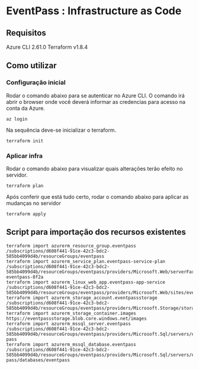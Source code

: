 # EventPass : Infrastructure as Code

## Requisitos
Azure CLI 2.61.0
Terraform v1.8.4

## Como utilizar

### Configuração inicial
Rodar o comando abaixo para se autenticar no Azure CLI. O comando irá abrir o browser onde você deverá informar as credencias para acesso na conta da Azure.

```shell
az login
```

Na sequência deve-se inicializar o terraform.
```shell
terraform init
```

### Aplicar infra

Rodar o comando abaixo para visualizar quais alterações terão efeito no servidor. 
```shell
terraform plan
```

Após conferir que está tudo certo, rodar o comando abaixo para aplicar as mudanças no servidor
```shell
terraform apply
```

## Script para importação dos recursos existentes

```shell
terraform import azurerm_resource_group.eventpass /subscriptions/d608f441-91ce-42c3-bdc2-585bb4099d4b/resourceGroups/eventpass
terraform import azurerm_service_plan.eventpass-service-plan /subscriptions/d608f441-91ce-42c3-bdc2-585bb4099d4b/resourceGroups/eventpass/providers/Microsoft.Web/serverFarms/ASP-eventpass-8f2a
terraform import azurerm_linux_web_app.eventpass-app-service /subscriptions/d608f441-91ce-42c3-bdc2-585bb4099d4b/resourceGroups/eventpass/providers/Microsoft.Web/sites/eventpassapi
terraform import azurerm_storage_account.eventpassstorage /subscriptions/d608f441-91ce-42c3-bdc2-585bb4099d4b/resourceGroups/eventpass/providers/Microsoft.Storage/storageAccounts/eventpassstorage
terraform import azurerm_storage_container.images https://eventpassstorage.blob.core.windows.net/images
terraform import azurerm_mssql_server.eventpass /subscriptions/d608f441-91ce-42c3-bdc2-585bb4099d4b/resourceGroups/eventpass/providers/Microsoft.Sql/servers/event-pass
terraform import azurerm_mssql_database.eventpass /subscriptions/d608f441-91ce-42c3-bdc2-585bb4099d4b/resourceGroups/eventpass/providers/Microsoft.Sql/servers/event-pass/databases/eventpass
```